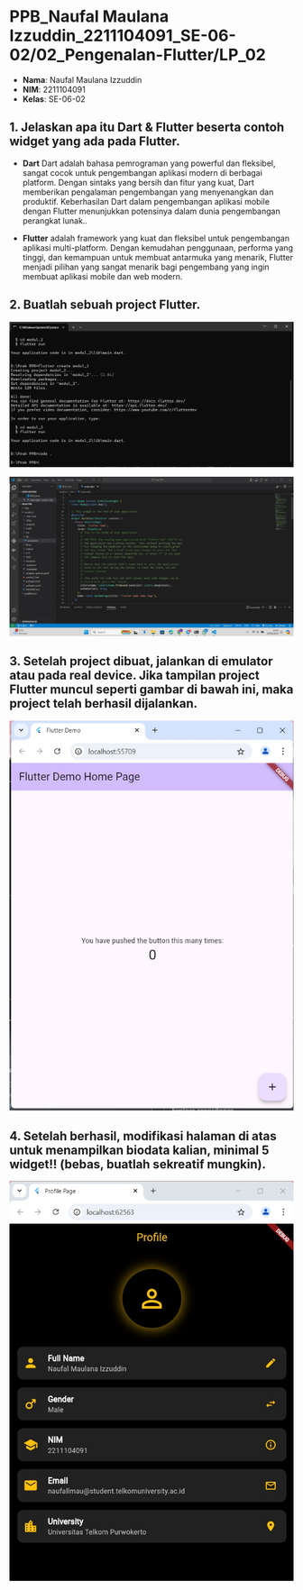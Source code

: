 # PPB_Naufal Maulana Izzuddin_2211104091_SE-06-02/02_Pengenalan-Flutter/LP_02

- **Nama**: Naufal Maulana Izzuddin
- **NIM**: 2211104091
- **Kelas**: SE-06-02

## 1. Jelaskan apa itu Dart & Flutter beserta contoh widget yang ada pada Flutter.

- **Dart** Dart adalah bahasa pemrograman yang powerful dan fleksibel, sangat cocok untuk pengembangan aplikasi modern di berbagai platform. Dengan sintaks yang bersih dan fitur yang kuat, Dart memberikan pengalaman pengembangan yang menyenangkan dan produktif. Keberhasilan Dart dalam pengembangan aplikasi mobile dengan Flutter menunjukkan potensinya dalam dunia pengembangan perangkat lunak..

- **Flutter** adalah framework yang kuat dan fleksibel untuk pengembangan aplikasi multi-platform. Dengan kemudahan penggunaan, performa yang tinggi, dan kemampuan untuk membuat antarmuka yang menarik, Flutter menjadi pilihan yang sangat menarik bagi pengembang yang ingin membuat aplikasi mobile dan web modern.

## 2. Buatlah sebuah project Flutter.
![image](img/create_project_flutter.jpg)

![image](img/project_flutter.jpg)

## 3. Setelah project dibuat, jalankan di emulator atau pada real device. Jika tampilan project Flutter muncul seperti gambar di bawah ini, maka project telah berhasil dijalankan.
![image](img/flutterdemo_homepage.jpg)

## 4. Setelah berhasil, modifikasi halaman di atas untuk menampilkan biodata kalian, minimal 5 widget!! (bebas, buatlah sekreatif mungkin).
![image](img/biodata.jpg)

